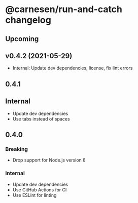 # **@carnesen/run-and-catch** changelog

## Upcoming

## v0.4.2 (2021-05-29)

- Internal: Update dev dependencies, license, fix lint errors

## 0.4.1

## Internal

- Update dev dependencies
- Use tabs instead of spaces

## 0.4.0

### Breaking

- Drop support for Node.js version 8

### Internal

- Update dev dependencies
- Use GitHub Actions for CI
- Use ESLint for linting
